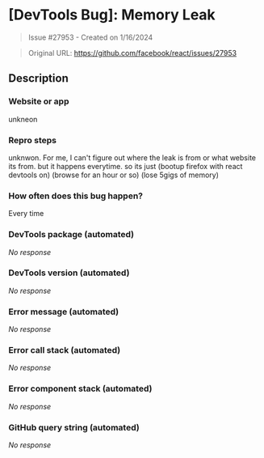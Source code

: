 # [DevTools Bug]: Memory Leak

> Issue #27953 - Created on 1/16/2024

> Original URL: https://github.com/facebook/react/issues/27953

## Description

### Website or app

unkneon

### Repro steps

unknwon.
For me, I can't figure out where the leak is from or what website its from. but it happens everytime. so its just
(bootup firefox with react devtools on)
(browse for an hour or so)
(lose 5gigs of memory)

### How often does this bug happen?

Every time

### DevTools package (automated)

_No response_

### DevTools version (automated)

_No response_

### Error message (automated)

_No response_

### Error call stack (automated)

_No response_

### Error component stack (automated)

_No response_

### GitHub query string (automated)

_No response_
